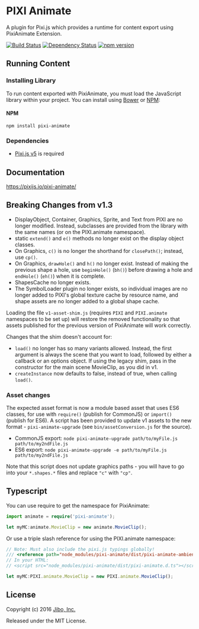 # PIXI Animate

A plugin for Pixi.js which provides a runtime for content export using PixiAnimate Extension.

[![Build Status](https://travis-ci.org/pixijs/pixi-animate.svg?branch=master)](https://travis-ci.org/pixijs/pixi-animate) [![Dependency Status](https://david-dm.org/pixijs/pixi-animate.svg)](https://david-dm.org/pixijs/pixi-animate) [![npm version](https://badge.fury.io/js/pixi-animate.svg)](https://badge.fury.io/js/pixi-animate)

## Running Content

### Installing Library

To run content exported with PixiAnimate, you must load the JavaScript library within your project. You can install using [Bower](http://bower.io) or [NPM](http://www.npmjs.org):

#### NPM
```
npm install pixi-animate
```

### Dependencies

* [Pixi.js v5](http://pixijs.com) is required

## Documentation

https://pixijs.io/pixi-animate/

## Breaking Changes from v1.3
* DisplayObject, Container, Graphics, Sprite, and Text from PIXI are no longer modified. Instead, subclasses are provided from the library with the same names (or on the PIXI.animate namespace).
* static `extend()` and `e()` methods no longer exist on the display object classes.
* On Graphics, `c()` is no longer the shorthand for `closePath()`; instead, use `cp()`.
* On Graphics, `drawHole()` and `h()` no longer exist. Instead of making the previous shape a hole, use `beginHole()` (`bh()`) before drawing a hole and `endHole()` (`eh()`) when it is complete.
* ShapesCache no longer exists.
* The SymbolLoader plugin no longer exists, so individual images are no longer added to PIXI's global texture cache by resource name, and shape assets are no longer added to a global shape cache.

Loading the file `v1-asset-shim.js` (requires `PIXI` and `PIXI.animate` namespaces to be set up) will restore the removed functionality so that assets published for the previous version of PixiAnimate will work correctly.

Changes that the shim doesn't account for:
* `load()` no longer has so many variants allowed. Instead, the first argument is always the scene that you want to load, followed by either a callback or an options object. If using the legacy shim, pass in the constructor for the main scene MovieClip, as you did in v1.
* `createInstance` now defaults to false, instead of true, when calling `load()`.

### Asset changes
The expected asset format is now a module based asset that uses ES6 classes, for use with `require()` (publish for CommonJS) or `import()` (publish for ES6). A script has been provided to update v1 assets to the new format - `pixi-animate-upgrade` (see `bin/assetConversion.js` for the source).
* CommonJS export: `node pixi-animate-upgrade path/to/myFile.js path/to/my2ndFile.js`
* ES6 export: `node pixi-animate-upgrade -e path/to/myFile.js path/to/my2ndFile.js`

Note that this script does not update graphics paths - you will have to go into your `*.shapes.*` files and replace `"c"` with `"cp"`.

## Typescript
You can use require to get the namespace for PixiAnimate:
```typescript
import animate = require('pixi-animate');

let myMC:animate.MovieClip = new animate.MovieClip();
```

Or use a triple slash reference for using the PIXI.animate namespace:
```typescript
// Note: Must also include the pixi.js typings globally!
/// <reference path="node_modules/pixi-animate/dist/pixi-animate-ambient.d.ts" />
// In your HTML:
// <script src="node_modules/pixi-animate/dist/pixi-animate.d.ts"></script>

let myMC:PIXI.animate.MovieClip = new PIXI.animate.MovieClip();
```

## License

Copyright (c) 2016 [Jibo, Inc.](http://github.com/jiborobot)

Released under the MIT License.
